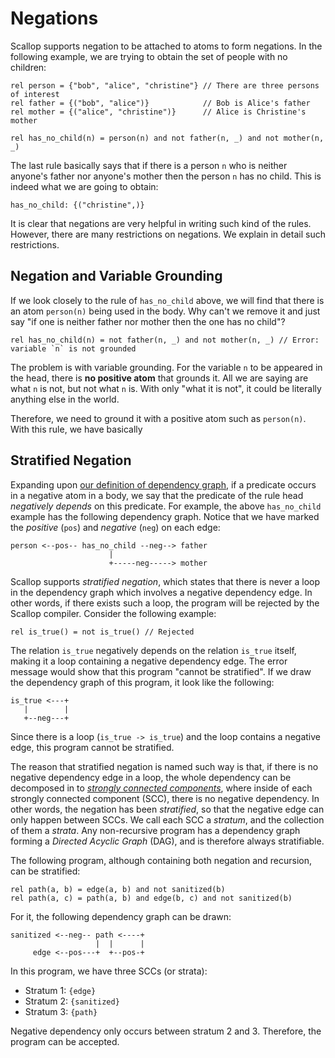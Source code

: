# Negations

Scallop supports negation to be attached to atoms to form negations.
In the following example, we are trying to obtain the set of people with no children:

``` scl
rel person = {"bob", "alice", "christine"} // There are three persons of interest
rel father = {("bob", "alice")}            // Bob is Alice's father
rel mother = {("alice", "christine")}      // Alice is Christine's mother

rel has_no_child(n) = person(n) and not father(n, _) and not mother(n, _)
```

The last rule basically says that if there is a person `n` who is neither anyone's father nor anyone's mother then the person `n` has no child.
This is indeed what we are going to obtain:

```
has_no_child: {("christine",)}
```

It is clear that negations are very helpful in writing such kind of the rules.
However, there are many restrictions on negations.
We explain in detail such restrictions.

## Negation and Variable Grounding

If we look closely to the rule of `has_no_child` above, we will find that there is an atom `person(n)` being used in the body.
Why can't we remove it and just say "if one is neither father nor mother then the one has no child"?

``` scl
rel has_no_child(n) = not father(n, _) and not mother(n, _) // Error: variable `n` is not grounded
```

The problem is with variable grounding.
For the variable `n` to be appeared in the head, there is **no positive atom** that grounds it.
All we are saying are what `n` is not, but not what `n` is.
With only "what it is not", it could be literally anything else in the world.

Therefore, we need to ground it with a positive atom such as `person(n)`.
With this rule, we have basically

## Stratified Negation

Expanding upon [our definition of dependency graph](recursion.md#relation-dependency),
if a predicate occurs in a negative atom in a body,
we say that the predicate of the rule head *negatively depends* on this predicate.
For example, the above `has_no_child` example has the following dependency graph.
Notice that we have marked the *positive* (`pos`) and *negative* (`neg`) on each edge:

```
person <--pos-- has_no_child --neg--> father
                      |
                      +-----neg-----> mother
```

Scallop supports *stratified negation*, which states that there is never a loop in the dependency graph which involves a negative dependency edge.
In other words, if there exists such a loop, the program will be rejected by the Scallop compiler.
Consider the following example:

``` scl
rel is_true() = not is_true() // Rejected
```

The relation `is_true` negatively depends on the relation `is_true` itself, making it a loop containing a negative dependency edge.
The error message would show that this program "cannot be stratified".
If we draw the dependency graph of this program, it look like the following:

``` scl
is_true <---+
   |        |
   +--neg---+
```

Since there is a loop (`is_true -> is_true`) and the loop contains a negative edge, this program cannot be stratified.

The reason that stratified negation is named such way is that, if there is no negative dependency edge in a loop, the whole dependency can be decomposed in to [*strongly connected components*](https://en.wikipedia.org/wiki/Strongly_connected_component), where inside of each strongly connected component (SCC), there is no negative dependency.
In other words, the negation has been *stratified*, so that the negative edge can only happen between SCCs.
We call each SCC a *stratum*, and the collection of them a *strata*.
Any non-recursive program has a dependency graph forming a *Directed Acyclic Graph* (DAG), and is therefore always stratifiable.

The following program, although containing both negation and recursion, can be stratified:

``` scl
rel path(a, b) = edge(a, b) and not sanitized(b)
rel path(a, c) = path(a, b) and edge(b, c) and not sanitized(b)
```

For it, the following dependency graph can be drawn:

```
sanitized <--neg-- path <----+
                   |  |      |
     edge <--pos---+  +--pos-+
```

In this program, we have three SCCs (or strata):

- Stratum 1: `{edge}`
- Stratum 2: `{sanitized}`
- Stratum 3: `{path}`

Negative dependency only occurs between stratum 2 and 3.
Therefore, the program can be accepted.
